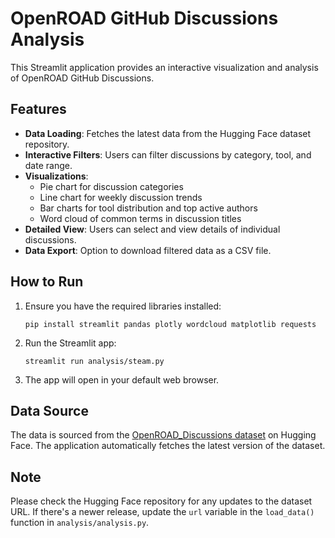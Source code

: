 # OpenROAD GitHub Discussions Analysis

This Streamlit application provides an interactive visualization and analysis of OpenROAD GitHub Discussions.

## Features

- **Data Loading**: Fetches the latest data from the Hugging Face dataset repository.
- **Interactive Filters**: Users can filter discussions by category, tool, and date range.
- **Visualizations**: 
  - Pie chart for discussion categories
  - Line chart for weekly discussion trends
  - Bar charts for tool distribution and top active authors
  - Word cloud of common terms in discussion titles
- **Detailed View**: Users can select and view details of individual discussions.
- **Data Export**: Option to download filtered data as a CSV file.

## How to Run

1. Ensure you have the required libraries installed:
   ```
   pip install streamlit pandas plotly wordcloud matplotlib requests
   ```

2. Run the Streamlit app:
   ```
   streamlit run analysis/steam.py
   ```

3. The app will open in your default web browser.

## Data Source

The data is sourced from the [OpenROAD_Discussions dataset](https://huggingface.co/datasets/procodec/OpenROAD_Discussions) on Hugging Face. The application automatically fetches the latest version of the dataset.

## Note

Please check the Hugging Face repository for any updates to the dataset URL. If there's a newer release, update the `url` variable in the `load_data()` function in `analysis/analysis.py`.


